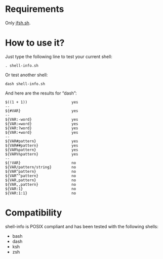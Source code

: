 # Requirements

Only [jfsh.sh](http://github.com/julien-f/jfsh).


# How to use it?

Just type the following line to test your current shell:

	. shell-info.sh

Or test another shell:

	dash shell-info.sh

And here are the results for “dash”:

	$((1 + 1))                    yes
	--
	${#VAR}                       yes
	--
	${VAR:-word}                  yes
	${VAR:=word}                  yes
	${VAR:?word}                  yes
	${VAR:+word}                  yes
	--
	${VAR#pattern}                yes
	${VAR##pattern}               yes
	${VAR%pattern}                yes
	${VAR%%pattern}               yes
	--
	${!VAR}                       no
	${VAR/pattern/string}         no
	${VAR^pattern}                no
	${VAR^^pattern}               no
	${VAR,pattern}                no
	${VAR,,pattern}               no
	${VAR:1}                      no
	${VAR:1:1}                    no

# Compatibility

shell-info is POSIX compliant and has been tested with the following shells:

- bash
- dash
- ksh
- zsh
